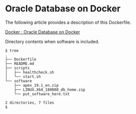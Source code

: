 # Oracle Database on Docker

The following article provides a description of this Dockerfile.

[Docker : Oracle Database on Docker](https://oracle-base.com/articles/linux/docker-oracle-database-on-docker)

Directory contents when software is included.

```
$ tree
.
├── Dockerfile
├── README.md
├── scripts
│   ├── healthcheck.sh
│   └── start.sh
└── software
    ├── apex_19.1_en.zip
    ├── LINUX.X64_180000_db_home.zip
    └── put_software_here.txt

2 directories, 7 files
$
```

